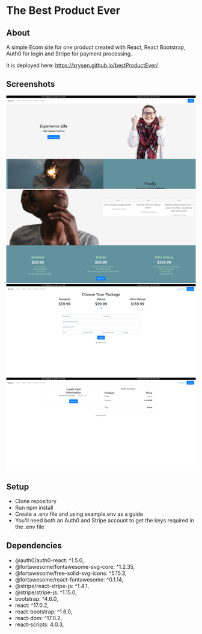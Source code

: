 # The Best Product Ever

## About
A simple Ecom site for one product created with React, React Bootstrap, Auth0 for login and Stripe for payment processing.

It is deployed here: <a href = "https://xrysen.github.io/bestProductEver/">https://xrysen.github.io/bestProductEver/</a>

## Screenshots
<img src = "https://github.com/xrysen/bestProductEver/blob/main/docs/ss1.png?raw=true">
<img src = "https://github.com/xrysen/bestProductEver/blob/main/docs/ss2.png?raw=true">
<img src = "https://github.com/xrysen/bestProductEver/blob/main/docs/ss3.png?raw=true">
<img src = "https://github.com/xrysen/bestProductEver/blob/main/docs/ss4.png?raw=true">

## Setup
- Clone repository
- Run npm install
- Create a .env file and using example.env as a guide
- You'll need both an Auth0 and Stripe account to get the keys required in the .env file

## Dependencies 
- @auth0/auth0-react: ^1.5.0,
- @fortawesome/fontawesome-svg-core: ^1.2.35,
- @fortawesome/free-solid-svg-icons: ^5.15.3,
- @fortawesome/react-fontawesome: ^0.1.14,
- @stripe/react-stripe-js: ^1.4.1,
- @stripe/stripe-js: ^1.15.0,
- bootstrap: ^4.6.0,
- react: ^17.0.2,
- react-bootstrap: ^1.6.0,
- react-dom: ^17.0.2,
- react-scripts: 4.0.3,
